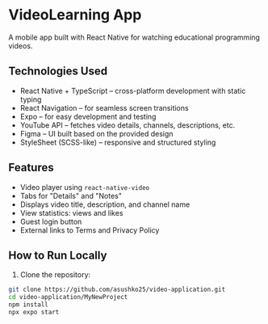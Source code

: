 # VideoLearning App

A mobile app built with React Native for watching educational programming videos.

## Technologies Used

- React Native + TypeScript – cross-platform development with static typing  
- React Navigation – for seamless screen transitions  
- Expo – for easy development and testing  
- YouTube API – fetches video details, channels, descriptions, etc.  
- Figma – UI built based on the provided design  
- StyleSheet (SCSS-like) – responsive and structured styling

## Features

- Video player using `react-native-video`  
- Tabs for "Details" and "Notes"  
- Displays video title, description, and channel name  
- View statistics: views and likes  
- Guest login button  
- External links to Terms and Privacy Policy  

## How to Run Locally

1. Clone the repository:

```bash
git clone https://github.com/asushko25/video-application.git
cd video-application/MyNewProject
npm install
npx expo start
